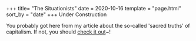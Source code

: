 +++
title= "The Situationists"
date = 2020-10-16
template = "page.html"
sort_by = "date"
+++
Under Construction

You probably got here from my article about the so-called 'sacred truths' of capitalism. If not, you should [check it out](@/logs/2020-10-15-naming-the-sacred-truths-of-capitalism.md)~!